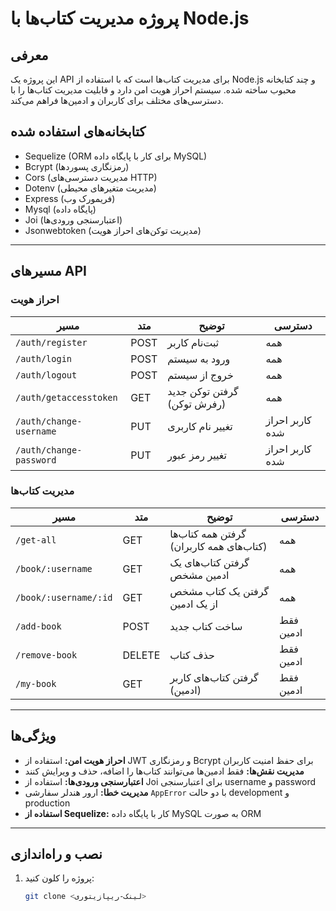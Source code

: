 # پروژه مدیریت کتاب‌ها با Node.js

## معرفی

این پروژه یک API برای مدیریت کتاب‌ها است که با استفاده از Node.js و چند کتابخانه محبوب ساخته شده. سیستم احراز هویت امن دارد و قابلیت مدیریت کتاب‌ها را با دسترسی‌های مختلف برای کاربران و ادمین‌ها فراهم می‌کند.

## کتابخانه‌های استفاده شده

-   Sequelize (ORM برای کار با پایگاه داده MySQL)
-   Bcrypt (رمزنگاری پسوردها)
-   Cors (مدیریت دسترسی‌های HTTP)
-   Dotenv (مدیریت متغیرهای محیطی)
-   Express (فریمورک وب)
-   Mysql (پایگاه داده)
-   Joi (اعتبارسنجی ورودی‌ها)
-   Jsonwebtoken (مدیریت توکن‌های احراز هویت)

---

## مسیرهای API

### احراز هویت

| مسیر                    | متد  | توضیح                       | دسترسی          |
| ----------------------- | ---- | --------------------------- | --------------- |
| `/auth/register`        | POST | ثبت‌نام کاربر               | همه             |
| `/auth/login`           | POST | ورود به سیستم               | همه             |
| `/auth/logout`          | POST | خروج از سیستم               | همه             |
| `/auth/getaccesstoken`  | GET  | گرفتن توکن جدید (رفرش توکن) | همه             |
| `/auth/change-username` | PUT  | تغییر نام کاربری            | کاربر احراز شده |
| `/auth/change-password` | PUT  | تغییر رمز عبور              | کاربر احراز شده |

### مدیریت کتاب‌ها

| مسیر                  | متد    | توضیح                                    | دسترسی    |
| --------------------- | ------ | ---------------------------------------- | --------- |
| `/get-all`            | GET    | گرفتن همه کتاب‌ها (کتاب‌های همه کاربران) | همه       |
| `/book/:username`     | GET    | گرفتن کتاب‌های یک ادمین مشخص             | همه       |
| `/book/:username/:id` | GET    | گرفتن یک کتاب مشخص از یک ادمین           | همه       |
| `/add-book`           | POST   | ساخت کتاب جدید                           | فقط ادمین |
| `/remove-book`        | DELETE | حذف کتاب                                 | فقط ادمین |
| `/my-book`            | GET    | گرفتن کتاب‌های کاربر (ادمین)             | فقط ادمین |

---

## ویژگی‌ها

-   **احراز هویت امن:** استفاده از JWT و رمزنگاری Bcrypt برای حفظ امنیت کاربران
-   **مدیریت نقش‌ها:** فقط ادمین‌ها می‌توانند کتاب‌ها را اضافه، حذف و ویرایش کنند
-   **اعتبارسنجی ورودی‌ها:** استفاده از Joi برای اعتبارسنجی username و password
-   **مدیریت خطا:** ارور هندلر سفارشی `AppError` با دو حالت development و production
-   **استفاده از Sequelize:** کار با پایگاه داده MySQL به صورت ORM

---

## نصب و راه‌اندازی

1. پروژه را کلون کنید:
    ```bash
    git clone <لینک-ریپازیتوری>
    ```
